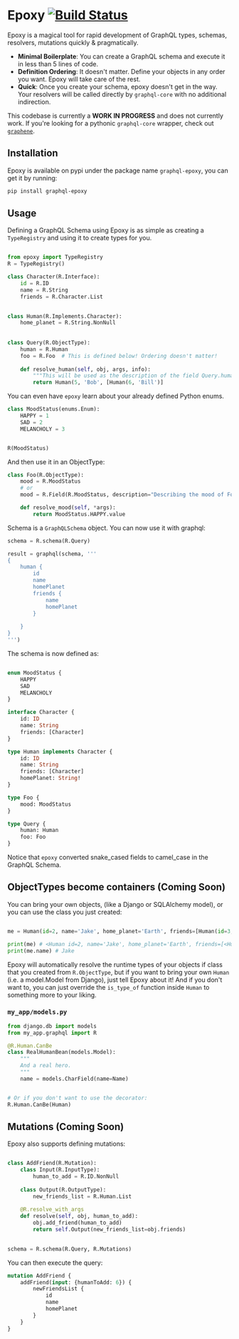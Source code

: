 # Epoxy [![Build Status](https://travis-ci.org/jhgg/epoxy.svg?branch=master)](https://travis-ci.org/jhgg/epoxy)

Epoxy is a magical tool for rapid development of GraphQL types, schemas, resolvers, mutations quickly & pragmatically.

* **Minimal Boilerplate**: You can create a GraphQL schema and execute it in less than 5 lines of code.
* **Definition Ordering**: It doesn't matter. Define your objects in any order you want. Epoxy will take care of the rest.
* **Quick**: Once you create your schema, epoxy doesn't get in the way. Your resolvers will be called directly by 
`graphql-core` with no additional indirection.

This codebase is currently a **WORK IN PROGRESS** and does not currently work. If you're looking for a pythonic 
`graphql-core` wrapper, check out [`graphene`](https://github.com/graphql-python/graphene).

## Installation

Epoxy is available on pypi under the package name `graphql-epoxy`, you can get it by running:

```sh
pip install graphql-epoxy
```

## Usage

Defining a GraphQL Schema using Epoxy is as simple as creating a `TypeRegistry` and using it to create types for you.

```python

from epoxy import TypeRegistry
R = TypeRegistry()

class Character(R.Interface):
    id = R.ID
    name = R.String
    friends = R.Character.List
    

class Human(R.Implements.Character):
    home_planet = R.String.NonNull
    
    
class Query(R.ObjectType):
    human = R.Human
    foo = R.Foo  # This is defined below! Ordering doesn't matter! 
    
    def resolve_human(self, obj, args, info):
        """This will be used as the description of the field Query.human."""
        return Human(5, 'Bob', [Human(6, 'Bill')]

```

You can even have `epoxy` learn about your already defined Python enums. 

```python
class MoodStatus(enums.Enum):
    HAPPY = 1
    SAD = 2
    MELANCHOLY = 3


R(MoodStatus)

```

And then use it in an ObjectType:

```python
class Foo(R.ObjectType):
    mood = R.MoodStatus
    # or 
    mood = R.Field(R.MoodStatus, description="Describing the mood of Foo, is sometimes pretty hard.")

    def resolve_mood(self, *args):
        return MoodStatus.HAPPY.value

```

Schema is a `GraphQLSchema` object. You can now use it with graphql:

```python
schema = R.schema(R.Query)

result = graphql(schema, '''
{
    human {
        id
        name
        homePlanet
        friends {
            name
            homePlanet
        }
        
    }
}
''')

```

The schema is now defined as: 

```graphql

enum MoodStatus {
    HAPPY
    SAD
    MELANCHOLY
}

interface Character {
    id: ID
    name: String
    friends: [Character]
}

type Human implements Character {
    id: ID
    name: String
    friends: [Character]
    homePlanet: String!
}

type Foo {
    mood: MoodStatus
}

type Query {
    human: Human
    foo: Foo
}
```

Notice that `epoxy` converted snake_cased fields to camel_case in the GraphQL Schema.

## ObjectTypes become containers (Coming Soon)

You can bring your own objects, (like a Django or SQLAlchemy model), or you can use the class you just created:

```python

me = Human(id=2, name='Jake', home_planet='Earth', friends=[Human(id=3, name='Syrus', home_planet='Earth')])

print(me) # <Human id=2, name='Jake', home_planet='Earth', friends=[<Human id=3, name='Syrus', home_planet='Earth', friends=[]>]]>
print(me.name) # Jake
```

Epoxy will automatically resolve the runtime types of your objects if class that you created from `R.ObjectType`, but 
if you want to bring your own `Human` (i.e. a model.Model from Django), just tell Epoxy about it! And if you don't want
to, you can just override the `is_type_of` function inside `Human` to something more to your liking.

### `my_app/models.py`
```python
from django.db import models
from my_app.graphql import R

@R.Human.CanBe
class RealHumanBean(models.Model):
    """
    And a real hero.
    """
    name = models.CharField(name=Name)


# Or if you don't want to use the decorator:
R.Human.CanBe(Human)
```

## Mutations (Coming Soon)

Epoxy also supports defining mutations:


```python

class AddFriend(R.Mutation):
    class Input(R.InputType):
        human_to_add = R.ID.NonNull
        
    class Output(R.OutputType):
        new_friends_list = R.Human.List
        
    @R.resolve_with_args
    def resolve(self, obj, human_to_add):
        obj.add_friend(human_to_add)
        return self.Output(new_friends_list=obj.friends)

        
schema = R.schema(R.Query, R.Mutations)

```

You can then execute the query:


```graphql
mutation AddFriend {
    addFriend(input: {humanToAdd: 6}) {
        newFriendsList {
            id
            name
            homePlanet
        }
    }
}
```







